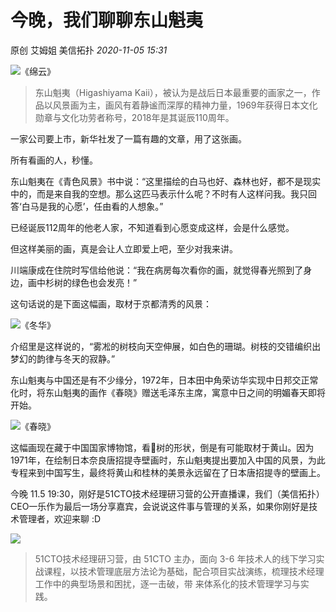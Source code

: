 # 今晚，我们聊聊东山魁夷

原创 艾姆姐 美信拓扑 _2020-11-05 15:31_

![《绵云》](../assets/articles/autogen-dae12fa7e228090a98e2b87aeea1e32302708f418a21bbe3ab713dd4bddf4bb7.webp)

> 东山魁夷（Higashiyama Kaii），被认为是战后日本最重要的画家之一，作品以风景画为主，画风有着静谧而深厚的精神力量，1969年获得日本文化勋章与文化功劳者称号，2018年是其诞辰110周年。

一家公司要上市，新华社发了一篇有趣的文章，用了这张画。

所有看画的人，秒懂。

东山魁夷在《青色风景》书中说：“这里描绘的白马也好、森林也好，都不是现实中的，而是来自我的空想。那么这匹马表示什么呢？不时有人这样问我。我只回答‘白马是我的心愿’，任由看的人想象。”

已经诞辰112周年的他老人家，不知道看到心愿变成这样，会是什么感觉。

但这样美丽的画，真是会让人立即爱上吧，至少对我来讲。

川端康成在住院时写信给他说：“我在病房每次看你的画，就觉得春光照到了身边，画中杉树的绿色也会发亮！”

这句话说的是下面这幅画，取材于京都清秀的风景：

![《冬华》](../assets/articles/autogen-3bc4f7829ce30949063a0bdd76a1865a312048343d0a715e8aac7687de5e5e30.webp)

介绍里是这样说的，“雾凇的树枝向天空伸展，如白色的珊瑚。树枝的交错编织出梦幻的韵律与冬天的寂静。”

东山魁夷与中国还是有不少缘分，1972年，日本田中角荣访华实现中日邦交正常化时，将东山魁夷的画作《春晓》赠送毛泽东主席，寓意中日之间的明媚春天即将开始。

![《春晓》](../assets/articles/autogen-35e67579182b2814c5a19e7b7804705a2a733e9404858dfbf66585c39f126848.webp)

这幅画现在藏于中国国家博物馆，看🌲树的形状，倒是有可能取材于黄山。因为1971年，在绘制日本奈良唐招提寺壁画时，东山魁夷提出要加入中国的风景，为此专程来到中国写生，最终将黄山和桂林的美景永远留在了日本唐招提寺的壁画上。

今晚 11.5 19:30，刚好是51CTO技术经理研习营的公开直播课，我们（美信拓扑）CEO一乐作为最后一场分享嘉宾，会说说这件事与管理的关系，如果你刚好是技术管理者，欢迎来聊 :D

![](../assets/articles/autogen-465495d7c22b726d8c5e7ddcd001f6f2dc85c177f722fc2b4cc24840a7c7d148.webp)

> 51CTO技术经理研习营，由 51CTO 主办，面向 3-6 年技术人的线下学习实战课程，以技术管理底层方法论为基础，配合项目实战演练，梳理技术经理工作中的典型场景和困扰，逐一击破，带 来体系化的技术管理学习与实践。
